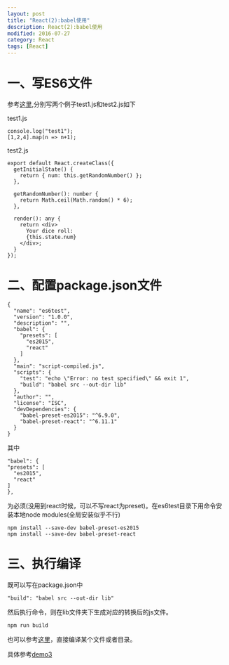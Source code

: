 ```yaml
---
layout: post
title: "React(2):babel使用"
description: React(2):babel使用
modified: 2016-07-27
category: React
tags: [React]
---
```


# 一、写ES6文件

参考[这里](http://babeljs.io/),分别写两个例子test1.js和test2.js如下

test1.js

	console.log("test1");
	[1,2,4].map(n => n+1);

test2.js

	export default React.createClass({
	  getInitialState() {
	    return { num: this.getRandomNumber() };
	  },

	  getRandomNumber(): number {
	    return Math.ceil(Math.random() * 6);
	  },

	  render(): any {
	    return <div>
	      Your dice roll:
	      {this.state.num}
	    </div>;
	  }
	});

# 二、配置package.json文件

	{
	  "name": "es6test",
	  "version": "1.0.0",
	  "description": "",
	  "babel": {
	    "presets": [
	      "es2015",
	      "react"
	    ]
	  },
	  "main": "script-compiled.js",
	  "scripts": {
	    "test": "echo \"Error: no test specified\" && exit 1",
	    "build": "babel src --out-dir lib"
	  },
	  "author": "",
	  "license": "ISC",
	  "devDependencies": {
	    "babel-preset-es2015": "^6.9.0",
	    "babel-preset-react": "^6.11.1"
	  }
	}

其中

	"babel": {
	"presets": [
	  "es2015",
	  "react"
	]
	},

为必须(没用到react时候，可以不写react为preset)。在es6test目录下用命令安装本地node modules(全局安装似乎不行)

	npm install --save-dev babel-preset-es2015
	npm install --save-dev babel-preset-react

# 三、执行编译

既可以写在package.json中

	"build": "babel src --out-dir lib"

然后执行命令，则在lib文件夹下生成对应的转换后的js文件。

	npm run build

也可以参考[这里](http://babeljs.io/docs/usage/cli/)，直接编译某个文件或者目录。

具体参考[demo3](https://github.com/zhhgit/React-demos/tree/master/demo3-use%20babel)



